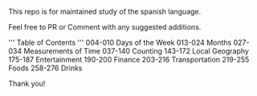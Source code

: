 This repo is for maintained study of the spanish language.

Feel free to PR or Comment with any suggested additions. 

'''
Table of Contents
'''
004-010   Days of the Week
013-024   Months
027-034   Measurements of Time
037-140   Counting
143-172   Local Geography
175-187   Entertainment
190-200   Finance
203-216   Transportation
219-255   Foods
258-276   Drinks

Thank you!
